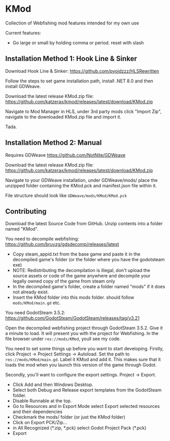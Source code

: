 # KMod
Collection of Webfishing mod features intended for my own use

Current features:
- Go large or small by holding comma or period. reset with slash

## Installation Method 1: Hook Line & Sinker
Download Hook Line & Sinker: https://github.com/pyoidzzz/HLSRewritten

Follow the steps to set game installation path, install .NET 8.0 and then install GDWeave. 

Download the latest release KMod.zip file: https://github.com/katzerax/kmod/releases/latest/download/KMod.zip

Navigate to Mod Manager in HLS, under 3rd party mods click "Import Zip", navigate to the downloaded KMod.zip file and import it.

Tada.

## Installation Method 2: Manual
Requires GDWeave https://github.com/NotNite/GDWeave

Download the latest release KMod.zip file: https://github.com/katzerax/kmod/releases/latest/download/KMod.zip

Navigate to your GDWeave installation, under GDWeave/mods/ place the unzipped folder containing the KMod.pck and manifest.json file within it.

File structure should look like
```GDWeave/mods/KMod/KMod.pck```

## Contributing
Download the latest Source Code from GitHub. Unzip contents into a folder named "KMod".

You need to decompile webfishing: https://github.com/bruvzg/gdsdecomp/releases/latest
- Copy steam_appid.txt from the base game and paste it in the decompiled game's folder (or the folder where you have the godotsteam exe)
- NOTE: Redistributing the decompilation is illegal, don't upload the source assets or code of the game anywhere and decompile your legally owned copy of the game from steam only
- In the decompiled game's folder, create a folder named "mods" if it does not already exist.
- Insert the KMod folder into this mods folder. should follow ```mods/KMod/main.gd``` etc.

You need GodotSteam 3.5.2: https://github.com/GodotSteam/GodotSteam/releases/tag/v3.21

Open the decompiled webfishing project through GodotSteam 3.5.2. Give it a minute to load. It will present you with the project for Webfishing. In the file browser under ```res://mods/KMod```, youll see my code.

You need to set some things up before you want to start developing. Firstly, click Project -> Project Settings -> Autoload. Set the path to ```res://mods/KMod/main.gd```. Label it KMod and add it. This makes sure that it loads the mod when you launch this version of the game through Godot.

Secondly, you'll want to configure the export settings. Project -> Export. 
- Click Add and then Windows Desktop. 
- Select both Debug and Release export templates from the GodotSteam folder.
- Disable Runnable at the top.
- Go to Resources and in Export Mode select Export selected resources and their dependencies
- Checkmark the mods/ folder (or just the KMod folder)
- Click on Export PCK/Zip...
- in All Recognized (\*.zip, \*.pck) select Godot Project Pack (\*.pck)
- Export

